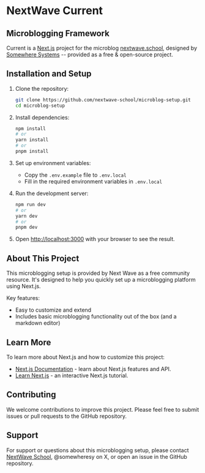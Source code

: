 # NextWave Current 
## Microblogging Framework

Current is a [Next.js](https://nextjs.org/) project for the microblog [nextwave.school](nextwave.school), designed by [Somewhere Systems](https://s2.lol) -- provided as a free & open-source project.

## Installation and Setup

1. Clone the repository:
   ```bash
   git clone https://github.com/nextwave-school/microblog-setup.git
   cd microblog-setup
   ```

2. Install dependencies:
   ```bash
   npm install
   # or
   yarn install
   # or
   pnpm install
   ```

3. Set up environment variables:
   - Copy the `.env.example` file to `.env.local`
   - Fill in the required environment variables in `.env.local`

4. Run the development server:
   ```bash
   npm run dev
   # or
   yarn dev
   # or
   pnpm dev
   ```

5. Open [http://localhost:3000](http://localhost:3000) with your browser to see the result.

## About This Project

This microblogging setup is provided by Next Wave as a free community resource. It's designed to help you quickly set up a microblogging platform using Next.js.

Key features:
- Easy to customize and extend
- Includes basic microblogging functionality out of the box (and a markdown editor)

## Learn More

To learn more about Next.js and how to customize this project:

- [Next.js Documentation](https://nextjs.org/docs) - learn about Next.js features and API.
- [Learn Next.js](https://nextjs.org/learn) - an interactive Next.js tutorial.

## Contributing

We welcome contributions to improve this project. Please feel free to submit issues or pull requests to the GitHub repository.

## Support

For support or questions about this microblogging setup, please contact [NextWave School](https://nextwave.school), @somewheresy on X, or open an issue in the GitHub repository.